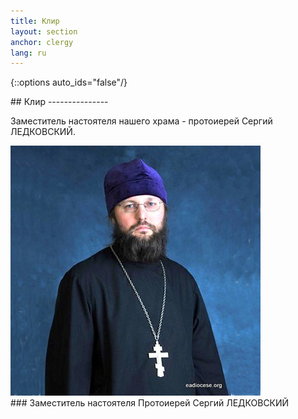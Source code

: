 ```yaml
---
title: Клир
layout: section
anchor: clergy
lang: ru
---
```

{::options auto_ids="false"/}
<div class="section-title center" markdown="1">
## Клир
---------------

Заместитель настоятеля нашего храма - протоиерей Сергий ЛЕДКОВСКИЙ.
</div>

<div class="row">

<div class="col-md-6 col-md-offset-3">
<div class="thumbnail">
<img alt="..." src="/img/rev_serge_ledk.png" class="img-thumbnail team-img">
<div class="caption" markdown="1">
### Заместитель настоятеля
Протоиерей Сергий ЛЕДКОВСКИЙ
</div>
</div>
</div>

<!-- 
<div class="col-md-4">
<div class="thumbnail">
<img alt="..." src="/img/chemodakov2.jpg" class="img-thumbnail team-img">
<div class="caption" markdown="1">
### Протоиерей
Серафим ЧЕМОДАКОВ
</div>
</div>
</div> -->

</div>
